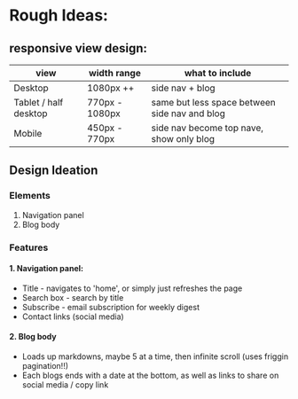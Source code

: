 # Rough Ideas:

## responsive view design:

|    view               | width range     | what to include                               |
| ----------            | -----------     | ---------------                               |
| Desktop               | 1080px ++       | side nav + blog                               |
| Tablet / half desktop | 770px - 1080px  | same but less space between side nav and blog |
| Mobile                | 450px - 770px   | side nav become top nave, show only blog      |

## Design Ideation

### Elements

1. Navigation panel
2. Blog body

### Features

#### 1. Navigation panel:

- Title - navigates to 'home', or simply just refreshes the page
- Search box - search by title
- Subscribe - email subscription for weekly digest
- Contact links (social media)

#### 2. Blog body
- Loads up markdowns, maybe 5 at a time, then infinite scroll (uses friggin pagination!!)
- Each blogs ends with a date at the bottom, as well as links to share on social media / copy link